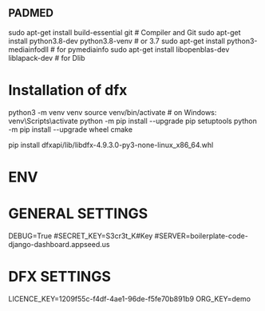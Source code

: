 ## PADMED ##

sudo apt-get install build-essential git # Compiler and Git
sudo apt-get install python3.8-dev python3.8-venv # or 3.7
sudo apt-get install python3-mediainfodll # for pymediainfo
sudo apt-get install libopenblas-dev liblapack-dev # for Dlib

# Installation of dfx #

python3 -m venv venv
source venv/bin/activate # on Windows: venv\Scripts\activate
python -m pip install --upgrade pip setuptools
python -m pip install --upgrade wheel cmake

pip install dfxapi/lib/libdfx-4.9.3.0-py3-none-linux_x86_64.whl


# ENV

# GENERAL SETTINGS
DEBUG=True
#SECRET_KEY=S3cr3t_K#Key
#SERVER=boilerplate-code-django-dashboard.appseed.us

# DFX SETTINGS
LICENCE_KEY=1209f55c-f4df-4ae1-96de-f5fe70b891b9
ORG_KEY=demo

